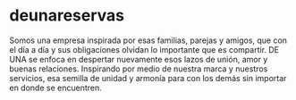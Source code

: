 # deunareservas
Somos una empresa inspirada por esas familias, parejas y amigos, que con el día a día y sus obligaciones olvidan lo importante que es compartir. DE UNA se enfoca en despertar nuevamente esos lazos de unión, amor y buenas relaciones. Inspirando por medio de nuestra marca y nuestros servicios, esa semilla de unidad y armonía para con los demás sin importar en donde se encuentren. 

